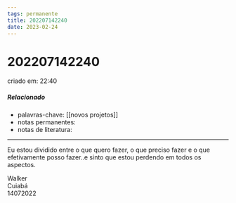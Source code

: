 ```yaml
---
tags: permanente
title: 202207142240
date: 2023-02-24
---
```


# 202207142240

criado em: 22:40

##### Relacionado

- palavras-chave: [[novos projetos]]
- notas permanentes:
- notas de literatura:

---

Eu estou dividido entre o que quero fazer, o que preciso fazer e o que efetivamente posso fazer..e sinto que estou perdendo em todos os aspectos.

Walker  
Cuiabá  
14072022
